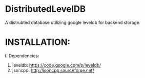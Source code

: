 DistributedLevelDB
==================

A distrubted database utilizing google leveldb for backend storage.

INSTALLATION:
=================
I. Dependencies:
   1. leveldb: https://code.google.com/p/leveldb/
   2. jsoncpp: http://jsoncpp.sourceforge.net/
